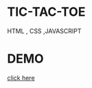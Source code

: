 # TIC-TAC-TOE
HTML , CSS ,JAVASCRIPT

# DEMO

[click here](file:///C:/Users/ACER/Desktop/rajbabu32/index2.html)
